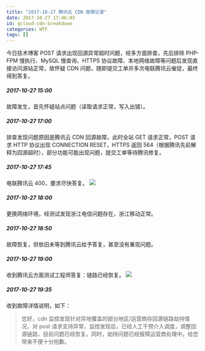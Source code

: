 ```yaml
---
title: "2017-10-27 腾讯云 CDN 故障记录"
date: 2017-10-27 17:46:03
id: qcloud-cdn-breakdown
categories: WTF
tags: []
---
```


今日技术博客 POST 请求出现回源异常超时问题，经多方面排查，先后排除 PHP-FPM 慢执行、MySQL 慢查询、HTTPS 协议故障、本地网络故障等问题后发现直接访问源站正常，故怀疑 CDN 问题，随即提交工单并多次电联腾讯云催促，最终得到答复。

##### 2017-10-27 15:00

故障发生，首先怀疑站点问题（读取请求正常，写入出错）。

##### 2017-10-27 17:00

排查发现问题原因是腾讯云 CDN 回源故障，此时全站 GET 请求正常，POST 请求 HTTP 协议出现 CONNECTION RESET，HTTPS 返回 564（根据腾讯先前解释为回源超时），部分功能可能出现问题，提交工单等待腾讯修复。

##### 2017-10-27 17:45

电联腾讯云 400，要求尽快答复。 ![](/resources/legacy/5b73a54714fa5.png)

##### 2017-10-27 18:00

更换网络环境，经测试发现浙江电信问题存在，浙江移动正常。

##### 2017-10-27 18:50

故障恢复，但依旧未等到腾讯云给予答复，甚至没有重现问题。

##### 2017-10-27 19:00

收到腾讯云方面测试工程师答复：链路已经恢复。 ![](/resources/legacy/5b73a54a5d892.png)

##### 2017-10-27 19:35

收到故障详情说明，如下：

> 您好，cdn 监控发现针对异地覆盖的部分地区/运营商存回源链路劫持情况，对 post 请求支持异常，监控发现后，已经人工干预介入调度，调整回源链路，目前问题已经恢复。同时，劫持问题已经报障运营商处理中。给您带来不便十分抱歉。
